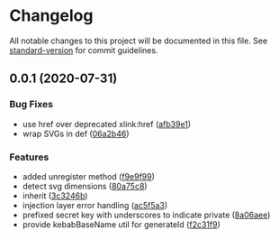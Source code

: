 # Changelog

All notable changes to this project will be documented in this file. See [standard-version](https://github.com/conventional-changelog/standard-version) for commit guidelines.

## 0.0.1 (2020-07-31)


### Bug Fixes

* use href over deprecated xlink:href ([afb39e1](https://github.com/privatenumber/vue-svg-icon-set/commit/afb39e13499bdf5a9c25f0efe8993ac3b155119b))
* wrap SVGs in def ([06a2b46](https://github.com/privatenumber/vue-svg-icon-set/commit/06a2b46cae7f60b6213d0271e073ec3ee39d5532))


### Features

* added unregister method ([f9e9f99](https://github.com/privatenumber/vue-svg-icon-set/commit/f9e9f99a4ce023d6923a4d84d5f43a65d814f2ac))
* detect svg dimensions ([80a75c8](https://github.com/privatenumber/vue-svg-icon-set/commit/80a75c85533df490d3205f8a55a2c6d1dc29882f))
* inherit ([3c3246b](https://github.com/privatenumber/vue-svg-icon-set/commit/3c3246b7ce7b2efaddce38c5252ce74b07b09738))
* injection layer error handling ([ac5f5a3](https://github.com/privatenumber/vue-svg-icon-set/commit/ac5f5a3e9260f9d08f042edebe7ee4537a69ce13))
* prefixed secret key with underscores to indicate private ([8a06aee](https://github.com/privatenumber/vue-svg-icon-set/commit/8a06aee7367bea58932ed592ea1dc268f837f4a8))
* provide kebabBaseName util for generateId ([f2c31f9](https://github.com/privatenumber/vue-svg-icon-set/commit/f2c31f9171848465d9020222c85c1d39e1be005d))
